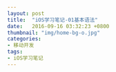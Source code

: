 ```yaml
---
layout: post
title:  "iOS学习笔记-01基本语法"
date:   2016-09-16 03:32:23 +0800
thumbnail: "img/home-bg-o.jpg"
categories: 
- 移动开发
tags: 
- iOS学习笔记
---
```


<!--more-->
